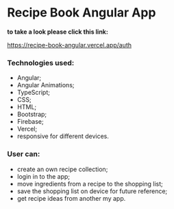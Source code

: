 # Recipe Book Angular App
**to take a look please click this link:** 

https://recipe-book-angular.vercel.app/auth

### Technologies used: 
* Angular;
* Angular Animations;
* TypeScript;
* CSS;
* HTML;
* Bootstrap;
* Firebase;
* Vercel;
* responsive for different devices.

### User can:
* create an own recipe collection;
* login in to the app;
* move ingredients from a recipe to the shopping list;
* save the shopping list on device for future reference;
* get recipe ideas from another my app.

